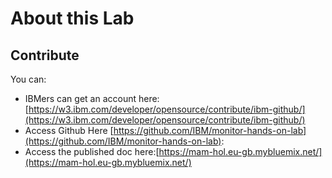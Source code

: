 # About this Lab

## Contribute

You can:
* IBMers can get an account here: [https://w3.ibm.com/developer/opensource/contribute/ibm-github/](https://w3.ibm.com/developer/opensource/contribute/ibm-github/)
* Access Github Here [https://github.com/IBM/monitor-hands-on-lab](https://github.com/IBM/monitor-hands-on-lab):
* Access the published doc here:[https://mam-hol.eu-gb.mybluemix.net/](https://mam-hol.eu-gb.mybluemix.net/)
